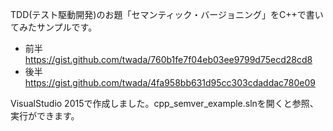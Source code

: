 ﻿TDD(テスト駆動開発)のお題「セマンティック・バージョニング」をC++で書いてみたサンプルです。

 - 前半 https://gist.github.com/twada/760b1fe7f04eb03ee9799d75ecd28cd8
 - 後半 https://gist.github.com/twada/4fa958bb631d95cc303cdaddac780e09

VisualStudio 2015で作成しました。cpp_semver_example.slnを開くと参照、実行ができます。
